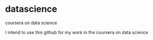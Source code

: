 datascience
===========

coursera on data science

I intend to use this github for my work in the coursera on data science

